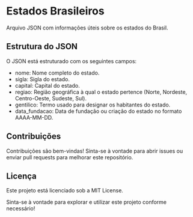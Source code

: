 # Estados Brasileiros
Arquivo JSON com informações úteis sobre os estados do Brasil.

## Estrutura do JSON

O JSON está estruturado com os seguintes campos:

- nome: Nome completo do estado.
- sigla: Sigla do estado.
- capital: Capital do estado.
- regiao: Região geográfica à qual o estado pertence (Norte, Nordeste, Centro-Oeste, Sudeste, Sul).
- gentilico: Termo usado para designar os habitantes do estado.
- data_fundacao: Data de fundação ou criação do estado no formato AAAA-MM-DD.

## Contribuições
Contribuições são bem-vindas! Sinta-se à vontade para abrir issues ou enviar pull requests para melhorar este repositório.

## Licença
Este projeto está licenciado sob a MIT License.

Sinta-se à vontade para explorar e utilizar este projeto conforme necessário!
